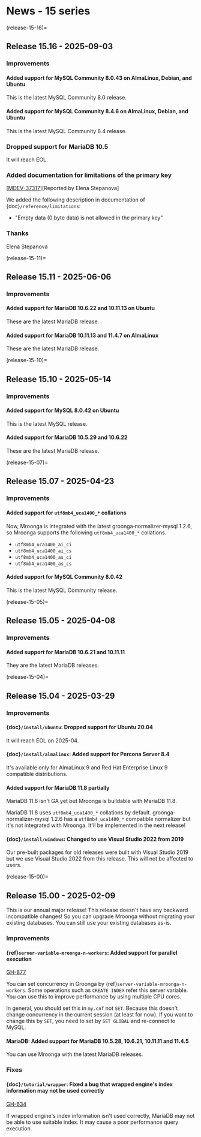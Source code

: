 # News - 15 series

(release-15-16)=
## Release 15.16 - 2025-09-03

### Improvements

#### Added support for MySQL Community 8.0.43 on AlmaLinux, Debian, and Ubuntu

This is the latest MySQL Community 8.0 release.

#### Added support for MySQL Community 8.4.6 on AlmaLinux, Debian, and Ubuntu

This is the latest MySQL Community 8.4 release.

### Dropped support for MariaDB 10.5

It will reach EOL.

### Added documentation for limitations of the primary key

[[MDEV-37317]( https://jira.mariadb.org/browse/MDEV-37317 )][Reported by Elena Stepanova]

We added the following description in documentation of {doc}`/reference/limitations`:

- "Empty data (0 byte data) is not allowed in the primary key"

### Thanks

Elena Stepanova

(release-15-11)=
## Release 15.11 - 2025-06-06

### Improvements

#### Added support for MariaDB 10.6.22 and 10.11.13 on Ubuntu

These are the latest MariaDB release.

#### Added support for MariaDB 10.11.13 and 11.4.7 on AlmaLinux

These are the latest MariaDB release.

(release-15-10)=
## Release 15.10 - 2025-05-14

### Improvements

#### Added support for MySQL 8.0.42 on Ubuntu

This is the latest MySQL release.

#### Added support for MariaDB 10.5.29 and 10.6.22

These are the latest MariaDB release.

(release-15-07)=
## Release 15.07 - 2025-04-23

### Improvements

#### Added support for `utf8mb4_uca1400_*` collations

Now, Mroonga is integrated with the latest groonga‑normalizer‑mysql 1.2.6, so
Mroonga supports the following `utf8mb4_uca1400_*` collations.

- `utf8mb4_uca1400_ai_ci`
- `utf8mb4_uca1400_ai_cs`
- `utf8mb4_uca1400_as_ci`
- `utf8mb4_uca1400_as_cs`

#### Added support for MySQL Community 8.0.42

This is the latest MySQL Community release.

(release-15-05)=
## Release 15.05 - 2025-04-08

### Improvements

#### Added support for MariaDB 10.6.21 and 10.11.11

They are the latest MariaDB releases.

(release-15-04)=
## Release 15.04 - 2025-03-29

### Improvements

#### {doc}`/install/ubuntu`: Dropped support for Ubuntu 20.04

It will reach EOL on 2025-04.

#### {doc}`/install/almalinux`: Added support for Percona Server 8.4

It's available only for AlmaLinux 9 and Red Hat Enterprise Linux 9
compatible distributions.

#### Added support for MariaDB 11.8 partially

MariaDB 11.8 isn't GA yet but Mroonga is buildable with MariaDB 11.8.

MariaDB 11.8 uses `utf8mb4_uca1400_*` collations by
default. groonga-normalizer-mysql 1.2.6 has a `utf8mb4_uca1400_*`
compatible normalizer but it's not integrated with Mroonga. It'll be
implemented in the next release!

#### {doc}`/install/windows`: Changed to use Visual Studio 2022 from 2019

Our pre-built packages for old releases were built with Visual Studio
2019 but we use Visual Studio 2022 from this release. This will not be
affected to users.

(release-15-00)=
## Release 15.00 - 2025-02-09

This is our annual major release! This release doesn't have any
backward incompatible changes! So you can upgrade Mroonga without
migrating your existing databases. You can still use your existing
databases as-is.

### Improvements

#### {ref}`server-variable-mroonga-n-workers`: Added support for parallel execution

[GH-877](https://github.com/mroonga/mroonga/issues/877)

You can set concurrency in Groonga by
{ref}`server-variable-mroonga-n-workers`. Some operations such as
`CREATE INDEX` refer this server variable. You can use this to
improve performance by using multiple CPU cores.

In general, you should set this in `my.cnf` not `SET`. Because this
doesn't change concurrency in the current session (at least for
now). If you want to change this by `SET`, you need to set by `SET
GLOBAL` and re-connect to MySQL.

#### MariaDB: Added support for MariaDB 10.5.28, 10.6.21, 10.11.11 and 11.4.5

You can use Mroonga with the latest MariaDB releases.

### Fixes

#### {doc}`/tutorial/wrapper`: Fixed a bug that wrapped engine's index information may not be used correctly

[GH-634](https://github.com/mroonga/mroonga/issues/634)

If wrapped engine's index information isn't used correctly, MariaDB
may not be able to use suitable index. It may cause a poor performance
query execution.
